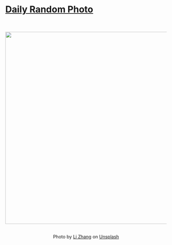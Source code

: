 # [Daily Random Photo](https://www.dailyrandomphoto.com/)

<div align="center">
  <br>
  <br>
  <a href="https://www.dailyrandomphoto.com/p/2025/2025-04-13/"><img src="https://images.unsplash.com/photo-1741879080222-b9b5f20b3333?crop=entropy&cs=tinysrgb&fit=max&fm=jpg&ixid=M3w3NzUwOHwwfDF8cmFuZG9tfHx8fHx8fHx8MTc0NDUxMDI0NHw&ixlib=rb-4.0.3&q=80&w=1080" width="600px"></a>
  <br>
  <br>
  <p class="has-text-grey">Photo by <a href="https://unsplash.com/@sunx?utm_source=Daily%20Random%20Photo&amp;utm_medium=referral" target="_blank" rel="noopener noreferrer">Li Zhang</a> on <a href="https://unsplash.com/photos/abstract-geometric-structure-on-a-black-background-IiLVwx3e8bk?utm_source=Daily%20Random%20Photo&amp;utm_medium=referral" target="_blank" rel="noopener noreferrer">Unsplash</a></p>
</div>
